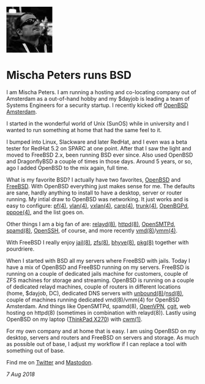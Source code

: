 <p><a href="/" alt="avatar" title="home page"><img src="mischapeters.jpeg" class="w3"></a></p>

# Mischa Peters runs BSD

I am Mischa Peters. I am running a hosting and co-locating company
out of Amsterdam as a out-of-hand hobby and my $dayjob is leading
a team of Systems Engineers for a security startup. I recently
kicked off [OpenBSD Amsterdam].

I started in the wonderful world of Unix (SunOS) while in university
and I wanted to run something at home that had the same feel to it.

I bumped into Linux, Slackware and later RedHat, and I even was a
beta tester for RedHat 5.2 on SPARC at one point. After that I saw
the light and moved to FreeBSD 2.x, been running BSD ever since.
Also used OpenBSD and DragonflyBSD a couple of times in those days.
Around 5 years, or so, ago I added OpenBSD to the mix again, full
time.

What is my favorite BSD? I actually have two favorites, [OpenBSD]
and [FreeBSD]. With OpenBSD everything just makes sense for me. The
defaults are sane, hardly anything to install to have a desktop,
server or router running.  My intial draw to OpenBSD was networking.
It just works and is easy to configure: [pf(4)], [vlan(4)], [vxlan(4)],
[carp(4)], [trunk(4)], [OpenBGPd], [pppoe(4)], and the list goes
on.

Other things I am a big fan of are: [relayd(8)], [httpd(8)],
[OpenSMTPd], [spamd(8)], [OpenSSH], of course, and more recently
[vmd(8)]/[vmm(4)].

With FreeBSD I really enjoy [jail(8)], [zfs(8)], [bhyve(8)], [pkg(8)]
together with pourdriere.

When I started with BSD all my servers where FreeBSD with jails.
Today I have a mix of OpenBSD and FreeBSD running on my servers.
FreeBSD is running on a couple of dedicated jails machine for
customers, couple of ZFS machines for storage and streaming. OpenBSD
is running on a couple of dedicated relayd machines, couple of
routers in different locations (home, $dayjob, DC), dedicated DNS
servers with [unbound(8)]/[nsd(8)], couple of machines
running dedicated vmd(8)/vmm(4) for OpenBSD Amsterdam. And things
like OpenSMTPd, spamd(8), [OpenVPN], [cgit], web hosting
on httpd(8) (sometimes in combination with relayd(8)). Lastly using
OpenBSD on my laptop ([ThinkPad X270]) with [cwm(1)].

For my own company and at home that is easy. I am using OpenBSD on
my desktop, servers and routers and FreeBSD on servers and storage.
As much as possible out of base, I adjust my workflow if I can
replace a tool with something out of base.

Find me on [Twitter](https://twitter.com/mischapeters) and
[Mastodon](https://bsd.network/@mischa).

_7 Aug 2018_

[OpenBGPd]: https://man.openbsd.org/bgpd.8
[bhyve(8)]: https://www.freebsd.org/cgi/man.cgi?bhyve
[carp(4)]: https://man.openbsd.org/carp.4
[cgit]: https://git.zx2c4.com/cgit/about/ 
[cwm(1)]: https://man.openbsd.org/cwm.1
[FreeBSD]: https://www.freebsd.org
[httpd(8)]: https://man.openbsd.org/httpd.8
[jail(8)]: https://www.freebsd.org/cgi/man.cgi?jail
[nsd(8)]: https://man.openbsd.org/nsd.8
[OpenBSD]: https://www.openbsd.org
[OpenBSD Amsterdam]: https://openbsd.amsterdam
[OpenVPN]: https://openvpn.net/
[pf(4)]: https://man.openbsd.org/pf.4
[pkg(8)]: https://www.freebsd.org/cgi/man.cgi?pkg
[pppoe(4)]: https://man.openbsd.org/pppoe.4
[relayd(8)]: https://man.openbsd.org/relayd.8
[OpenSMTPd]: https://man.openbsd.org/smtpd.8
[spamd(8)]: https://man.openbsd.org/spamd.8
[OpenSSH]: https://man.openbsd.org/sshd.8
[trunk(4)]: https://man.openbsd.org/trunk.4
[unbound(8)]: https://man.openbsd.org/unbound.8
[vlan(4)]: https://man.openbsd.org/vlan.4
[vmd(8)]: https://man.openbsd.org/vmd.8
[vmm(4)]: https://man.openbsd.org/vmm.4
[vxlan(4)]: https://man.openbsd.org/vxlan.4
[ThinkPad X270]: https://www.lenovo.com/us/en/laptops/thinkpad/thinkpad-x/ThinkPad-X270/p/22TP2TX2700
[zfs(8)]: https://www.freebsd.org/cgi/man.cgi?zfs
